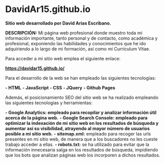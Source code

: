 # DavidAr15.github.io

<strong>Sitio web desarrollado por David Arias Escribano.</strong>

<strong>DESCRIPCIÓN:</strong> Mi página web profesional donde muestro toda mi información importante, tanto personal y de contacto, como académica y profesional, exponiendo las habilidades y conocimientos que he ido adquiriendo a lo largo de mi formación, así como mi Currículum Vitae.

Para acceder a mi sitio web emplea el siguiente enlace:

<strong>https://davidar15.github.io/</strong>

Para el desarrollo de la web se han empleado las siguientes tecnologías:

<strong>    - HTML</strong>
<strong>    - JavaScript</strong>
<strong>    - CSS</strong>
<strong>    - JQuery</strong>
<strong>    - Github Pages</strong>

Además, el posicionamiento SEO del sitio web se ha realizado empleando las siguientes tecnologías y herramientas:

<strong>    - Google Analytics: empleado para recopilar y analizar información útil acerca de la página web.</strong>
<strong>    - Google Search Console: empleado para optimizar la indexación de mi sitio web en los resultados de búsqueda y aumentar así su visibilidad, atrayendo al mayor número de usuarios posible a mi sitio web.</strong>
<strong>    - sitemap.xml:</strong> empleado para recoger las urls presentes en mi sitio web, de manera que a los buscadores no les cueste trabajo acceder a ellas.
<strong>    - robots.txt:</strong> se ha utilizado para evitar que la información innecesaria salga en los resultados de búsqueda, impidiendo que los bots que analizan páginas web los incorporen a dichos resultados.
